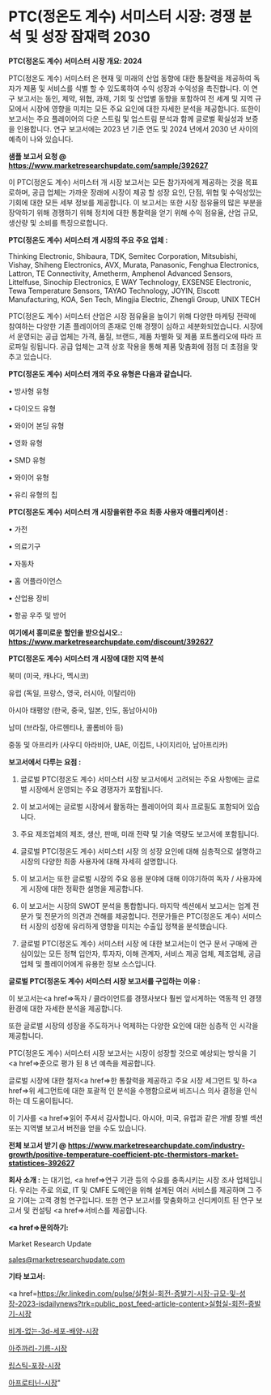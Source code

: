 # PTC(정온도 계수) 서미스터 시장: 경쟁 분석 및 성장 잠재력 2030

<strong>PTC(정온도 계수) 서미스터 시장 개요: 2024</strong>

PTC(정온도 계수) 서미스터 은 현재 및 미래의 산업 동향에 대한 통찰력을 제공하여 독자가 제품 및 서비스를 식별 할 수 있도록하여 수익 성장과 수익성을 촉진합니다. 이 연구 보고서는 동인, 제약, 위협, 과제, 기회 및 산업별 동향을 포함하여 전 세계 및 지역 규모에서 시장에 영향을 미치는 모든 주요 요인에 대한 자세한 분석을 제공합니다. 또한이 보고서는 주요 플레이어의 다운 스트림 및 업스트림 분석과 함께 글로벌 확실성과 보증을 인용합니다. 연구 보고서에는 2023 년 기준 연도 및 2024 년에서 2030 년 사이의 예측이 나와 있습니다.



<strong>샘플 보고서 요청 @ <a href=https://www.marketresearchupdate.com/sample/392627>https://www.marketresearchupdate.com/sample/392627</a></strong>

이 PTC(정온도 계수) 서미스터 개 시장 보고서는 모든 참가자에게 제공하는 것을 목표로하며, 공급 업체는 가까운 장래에 시장이 제공 할 성장 요인, 단점, 위협 및 수익성있는 기회에 대한 모든 세부 정보를 제공합니다. 이 보고서는 또한 시장 점유율의 많은 부분을 장악하기 위해 경쟁하기 위해 정치에 대한 통찰력을 얻기 위해 수익 점유율, 산업 규모, 생산량 및 소비를 특징으로합니다.



<strong>PTC(정온도 계수) 서미스터 개 시장의 주요 주요 업체 :</strong>

Thinking Electronic, Shibaura, TDK, Semitec Corporation, Mitsubishi, Vishay, Shiheng Electronics, AVX, Murata, Panasonic, Fenghua Electronics, Lattron, TE Connectivity, Ametherm, Amphenol Advanced Sensors, Littelfuse, Sinochip Electronics, E WAY Technology, EXSENSE Electronic, Tewa Temperature Sensors, TAYAO Technology, JOYIN, Elscott Manufacturing, KOA, Sen Tech, Mingjia Electric, Zhengli Group, UNIX TECH

PTC(정온도 계수) 서미스터 산업은 시장 점유율을 높이기 위해 다양한 마케팅 전략에 참여하는 다양한 기존 플레이어의 존재로 인해 경쟁이 심하고 세분화되었습니다. 시장에서 운영되는 공급 업체는 가격, 품질, 브랜드, 제품 차별화 및 제품 포트폴리오에 따라 프로파일 링됩니다. 공급 업체는 고객 상호 작용을 통해 제품 맞춤화에 점점 더 초점을 맞추고 있습니다.



<strong>PTC(정온도 계수) 서미스터 개의 주요 유형은 다음과 같습니다.</strong>

• 방사형 유형

• 다이오드 유형

• 와이어 본딩 유형

• 영화 유형

• SMD 유형

• 와이어 유형

• 유리 유형의 칩



<strong>PTC(정온도 계수) 서미스터 개 시장을위한 주요 최종 사용자 애플리케이션 :</strong>

• 가전

• 의료기구

• 자동차

• 홈 어플라이언스

• 산업용 장비

• 항공 우주 및 방어



<strong>여기에서 흥미로운 할인을 받으십시오.: <a href=https://www.marketresearchupdate.com/discount/392627>https://www.marketresearchupdate.com/discount/392627</a></strong>



<strong>PTC(정온도 계수) 서미스터 개 시장에 대한 지역 분석</strong>

북미 (미국, 캐나다, 멕시코)

유럽 (독일, 프랑스, 영국, 러시아, 이탈리아)

아시아 태평양 (한국, 중국, 일본, 인도, 동남아시아)

남미 (브라질, 아르헨티나, 콜롬비아 등)

중동 및 아프리카 (사우디 아라비아, UAE, 이집트, 나이지리아, 남아프리카)



<strong>보고서에서 다루는 요점 :</strong>

1. 글로벌 PTC(정온도 계수) 서미스터 시장 보고서에서 고려되는 주요 사항에는 글로벌 시장에서 운영되는 주요 경쟁자가 포함됩니다.

2. 이 보고서에는 글로벌 시장에서 활동하는 플레이어의 회사 프로필도 포함되어 있습니다.

3. 주요 제조업체의 제조, 생산, 판매, 미래 전략 및 기술 역량도 보고서에 포함됩니다.

4. 글로벌 PTC(정온도 계수) 서미스터 시장 의 성장 요인에 대해 심층적으로 설명하고 시장의 다양한 최종 사용자에 대해 자세히 설명합니다.

5. 이 보고서는 또한 글로벌 시장의 주요 응용 분야에 대해 이야기하여 독자 / 사용자에게 시장에 대한 정확한 설명을 제공합니다.

6. 이 보고서는 시장의 SWOT 분석을 통합합니다. 마지막 섹션에서 보고서는 업계 전문가 및 전문가의 의견과 견해를 제공합니다. 전문가들은 PTC(정온도 계수) 서미스터 시장의 성장에 유리하게 영향을 미치는 수출입 정책을 분석했습니다.

7. 글로벌 PTC(정온도 계수) 서미스터 시장 에 대한 보고서는이 연구 문서 구매에 관심이있는 모든 정책 입안자, 투자자, 이해 관계자, 서비스 제공 업체, 제조업체, 공급 업체 및 플레이어에게 유용한 정보 소스입니다.



<strong>글로벌 PTC(정온도 계수) 서미스터 시장 보고서를 구입하는 이유 :</strong>

이 보고서는<a href=>독자 / 클</a>라이언트를 경쟁사보다 훨씬 앞서게하는 역동적 인 경쟁 환경에 대한 자세한 분석을 제공합니다.

또한 글로벌 시장의 성장을 주도하거나 억제하는 다양한 요인에 대한 심층적 인 시각을 제공합니다.

PTC(정온도 계수) 서미스터 시장 보고서는 시장이 성장할 것으로 예상되는 방식을 기<a href=>준으로</a> 평가 된 8 년 예측을 제공합니다.

글로벌 시장에 대한 철저<a href=>한 통찰력</a>을 제공하고 주요 시장 세그먼트 및 하<a href=>위 세그</a>먼트에 대한 포괄적 인 분석을 수행함으로써 비즈니스 의사 결정을 인식하는 데 도움이됩니다.

이 기사를 <a href=>읽어 주</a>셔서 감사합니다. 아시아, 미국, 유럽과 같은 개별 장별 섹션 또는 지역별 보고서 버전을 얻을 수도 있습니다.



<strong>전체 보고서 받기 @ <a href=https://www.marketresearchupdate.com/industry-growth/positive-temperature-coefficient-ptc-thermistors-market-statistices-392627>https://www.marketresearchupdate.com/industry-growth/positive-temperature-coefficient-ptc-thermistors-market-statistices-392627</a></strong>



<strong>회사 소개 :</strong>
는 대기업, <a href=>연구 기</a>관 등의 수요를 충족시키는 시장 조사 업체입니다. 우리는 주로 의료, IT 및 CMFE 도메인을 위해 설계된 여러 서비스를 제공하며 그 주요 기여는 고객 경험 연구입니다. 또한 연구 보고서를 맞춤화하고 신디케이트 된 연구 보고서 및 컨설팅 <a href=>서비</a>스를 제공합니다.



<strong><a href=>문의하기:</a></strong>

Market Research Update

sales@marketresearchupdate.com



<strong>기타 보고서:</strong>

<a href=https://kr.linkedin.com/pulse/실험실-회전-증발기-시장-규모-및-성장-2023-isdailynews?trk=public_post_feed-article-content>실험실-회전-증발기-시장</a>

<a href=https://www.linkedin.com/pulse/비계-없는-3d-세포-배양-시장-현재-및-미래-성장-2029/>비계-없는-3d-세포-배양-시장</a>

<a href=https://www.linkedin.com/pulse/아주까리-기름-시장-경쟁-분석-및-성장-잠재력-2029-survey-spotlight-pro-24-analysis-nrqmf/>아주까리-기름-시장</a>

<a href=https://www.linkedin.com/pulse/립스틱-포장-시장-진입-전략-및-위험-평가2029년-consumer-connection-chronicles-24--buzrf/>립스틱-포장-시장</a>

<a href=https://www.linkedin.com/pulse/아프로티닌-시장-경쟁-분석-및-성장-잠재력-2030-consumer-connection-chronicles-24--sijdc/>아프로티닌-시장</a>"

